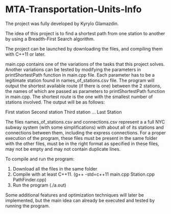 # MTA-Transportation-Units-Info

The project was fully developed by Kyrylo Glamazdin.

The idea of this project is to find a shortest path from one station to another by using a Breadth-First Search algorithm.

The project can be launched by downloading the files, and compiling them with C++11 or later.

main.cpp contains one of the variations of the tasks that this project solves. Another variations can be tested by modifying the parameters in printShortestPath function in main.cpp file. Each parameter has to be a legitimate station found in names_of_stations.csv file. The program will output the shortest available route (if there is one) between the 2 stations, the names of which are passed as parameters to printShortestPath function in main.cpp. The shortest route is the one with the smallest number of stations involved. The output will be as follows:

First station
Second station
Third station
...
Last Station

The files names_of_stations.csv and connections.csv represent a a full NYC subway system (with some simplifications) with about all of its stations and connections between them, including the express connections.
For a proper execution of the program, these files must be present in the same folder with the other files, must be in the right format as specified in these files, may not be empty and may not contain duplicate lines.


To compile and run the program:
1) Download all the files in the same folder
2) Compile with at least C++11. (g++ -std=c++11 main.cpp Station.cpp PathFinder.cpp)
3) Run the program (./a.out)

Some additional features and optimization techniques will later be implemented, but the main idea can already be executed and tested by running the program.
